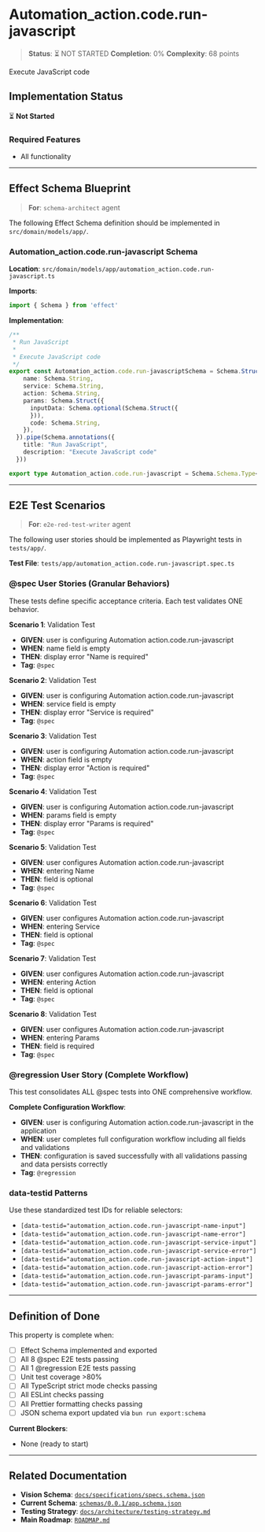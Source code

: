 # Automation_action.code.run-javascript

> **Status**: ⏳ NOT STARTED
> **Completion**: 0%
> **Complexity**: 68 points

Execute JavaScript code

## Implementation Status

⏳ **Not Started**

### Required Features

- All functionality

---

## Effect Schema Blueprint

> **For**: `schema-architect` agent

The following Effect Schema definition should be implemented in `src/domain/models/app/`.

### Automation_action.code.run-javascript Schema

**Location**: `src/domain/models/app/automation_action.code.run-javascript.ts`

**Imports**:

```typescript
import { Schema } from 'effect'
```

**Implementation**:

```typescript
/**
 * Run JavaScript
 *
 * Execute JavaScript code
 */
export const Automation_action.code.run-javascriptSchema = Schema.Struct({
    name: Schema.String,
    service: Schema.String,
    action: Schema.String,
    params: Schema.Struct({
      inputData: Schema.optional(Schema.Struct({
      })),
      code: Schema.String,
    }),
  }).pipe(Schema.annotations({
    title: "Run JavaScript",
    description: "Execute JavaScript code"
  }))

export type Automation_action.code.run-javascript = Schema.Schema.Type<typeof Automation_action.code.run-javascriptSchema>
```

---

## E2E Test Scenarios

> **For**: `e2e-red-test-writer` agent

The following user stories should be implemented as Playwright tests in `tests/app/`.

**Test File**: `tests/app/automation_action.code.run-javascript.spec.ts`

### @spec User Stories (Granular Behaviors)

These tests define specific acceptance criteria. Each test validates ONE behavior.

**Scenario 1**: Validation Test

- **GIVEN**: user is configuring Automation action.code.run-javascript
- **WHEN**: name field is empty
- **THEN**: display error "Name is required"
- **Tag**: `@spec`

**Scenario 2**: Validation Test

- **GIVEN**: user is configuring Automation action.code.run-javascript
- **WHEN**: service field is empty
- **THEN**: display error "Service is required"
- **Tag**: `@spec`

**Scenario 3**: Validation Test

- **GIVEN**: user is configuring Automation action.code.run-javascript
- **WHEN**: action field is empty
- **THEN**: display error "Action is required"
- **Tag**: `@spec`

**Scenario 4**: Validation Test

- **GIVEN**: user is configuring Automation action.code.run-javascript
- **WHEN**: params field is empty
- **THEN**: display error "Params is required"
- **Tag**: `@spec`

**Scenario 5**: Validation Test

- **GIVEN**: user configures Automation action.code.run-javascript
- **WHEN**: entering Name
- **THEN**: field is optional
- **Tag**: `@spec`

**Scenario 6**: Validation Test

- **GIVEN**: user configures Automation action.code.run-javascript
- **WHEN**: entering Service
- **THEN**: field is optional
- **Tag**: `@spec`

**Scenario 7**: Validation Test

- **GIVEN**: user configures Automation action.code.run-javascript
- **WHEN**: entering Action
- **THEN**: field is optional
- **Tag**: `@spec`

**Scenario 8**: Validation Test

- **GIVEN**: user configures Automation action.code.run-javascript
- **WHEN**: entering Params
- **THEN**: field is required
- **Tag**: `@spec`

### @regression User Story (Complete Workflow)

This test consolidates ALL @spec tests into ONE comprehensive workflow.

**Complete Configuration Workflow**:

- **GIVEN**: user is configuring Automation action.code.run-javascript in the application
- **WHEN**: user completes full configuration workflow including all fields and validations
- **THEN**: configuration is saved successfully with all validations passing and data persists correctly
- **Tag**: `@regression`

### data-testid Patterns

Use these standardized test IDs for reliable selectors:

- `[data-testid="automation_action.code.run-javascript-name-input"]`
- `[data-testid="automation_action.code.run-javascript-name-error"]`
- `[data-testid="automation_action.code.run-javascript-service-input"]`
- `[data-testid="automation_action.code.run-javascript-service-error"]`
- `[data-testid="automation_action.code.run-javascript-action-input"]`
- `[data-testid="automation_action.code.run-javascript-action-error"]`
- `[data-testid="automation_action.code.run-javascript-params-input"]`
- `[data-testid="automation_action.code.run-javascript-params-error"]`

---

## Definition of Done

This property is complete when:

- [ ] Effect Schema implemented and exported
- [ ] All 8 @spec E2E tests passing
- [ ] All 1 @regression E2E tests passing
- [ ] Unit test coverage >80%
- [ ] All TypeScript strict mode checks passing
- [ ] All ESLint checks passing
- [ ] All Prettier formatting checks passing
- [ ] JSON schema export updated via `bun run export:schema`

**Current Blockers**:

- None (ready to start)

---

## Related Documentation

- **Vision Schema**: [`docs/specifications/specs.schema.json`](../specs.schema.json)
- **Current Schema**: [`schemas/0.0.1/app.schema.json`](../../schemas/0.0.1/app.schema.json)
- **Testing Strategy**: [`docs/architecture/testing-strategy.md`](../../architecture/testing-strategy.md)
- **Main Roadmap**: [`ROADMAP.md`](../../../ROADMAP.md)
